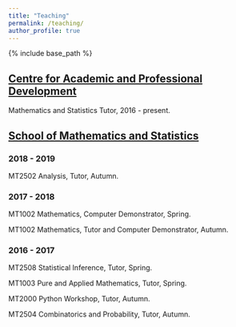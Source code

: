 ```yaml
---
title: "Teaching"
permalink: /teaching/
author_profile: true
---
```

{% include base_path %}

## [Centre for Academic and Professional Development](https://www.st-andrews.ac.uk/capod/)
Mathematics and Statistics Tutor, 2016 - present.

## [School of Mathematics and Statistics](https://www.st-andrews.ac.uk/maths/)

### 2018 - 2019
MT2502 Analysis, Tutor, Autumn.

### 2017 - 2018
MT1002 Mathematics, Computer Demonstrator, Spring.

MT1002 Mathematics, Tutor and Computer Demonstrator, Autumn.

### 2016 - 2017
MT2508 Statistical Inference, Tutor, Spring.  

MT1003 Pure and Applied Mathematics, Tutor, Spring.

MT2000 Python Workshop, Tutor, Autumn.

MT2504 Combinatorics and Probability, Tutor, Autumn.
